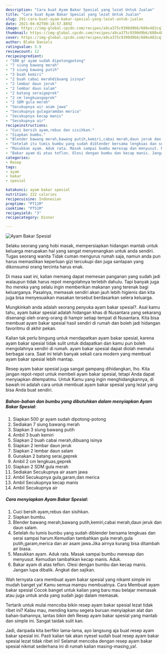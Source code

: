 ```yaml
---
description: "Cara buat Ayam Bakar Spesial yang lezat Untuk Jualan"
title: "Cara buat Ayam Bakar Spesial yang lezat Untuk Jualan"
slug: 291-cara-buat-ayam-bakar-spesial-yang-lezat-untuk-jualan
date: 2021-04-02T00:18:57.889Z
image: https://img-global.cpcdn.com/recipes/a9ca375c9390d9b6/680x482cq70/ayam-bakar-spesial-foto-resep-utama.jpg
thumbnail: https://img-global.cpcdn.com/recipes/a9ca375c9390d9b6/680x482cq70/ayam-bakar-spesial-foto-resep-utama.jpg
cover: https://img-global.cpcdn.com/recipes/a9ca375c9390d9b6/680x482cq70/ayam-bakar-spesial-foto-resep-utama.jpg
author: Blake Daniels
ratingvalue: 3.9
reviewcount: 12
recipeingredient:
- "500 gr ayam sudah dipotongpotong"
- "7 siung bawang merah"
- "3 siung bawang putih"
- "3 buah kemiri"
- "2 buah cabai merahdibuang isinya"
- "2 lembar daun jeruk"
- "2 lembar daun salam"
- "2 batang seraigeprek"
- "2 cm lengkuasgeprek"
- "2 SDM gula merah"
- "Secukupnya air asam jawa"
- "Secukupnya gulagaramdan merica"
- "Secukupnya kecap manis"
- "Secukupnya air"
recipeinstructions:
- "Cuci bersih ayam,rebus dan sisihkan."
- "Siapkan bumbu."
- "Blender bawang merah,bawang putih,kemiri,cabai merah,daun jeruk dan daun salam."
- "Setelah itu tumis bumbu yang sudah diblender bersama lengkuas dan serai sampai harum.Kemudian tambahkan gula merah,gula putih,garam,merica dan air asam jawa.Jika airnya kurang bisa ditambah air biasa."
- "Masukkan ayam. Aduk rata. Masak sampai bumbu meresap dan menyusut. Kemudian tambahkan kecap manis. Aduk."
- "Bakar ayam di atas teflon. Olesi dengan bumbu dan kecap manis. Jangan lupa dibalik. Angkat dan sajikan."
categories:
- Resep
tags:
- ayam
- bakar
- spesial

katakunci: ayam bakar spesial 
nutrition: 222 calories
recipecuisine: Indonesian
preptime: "PT11M"
cooktime: "PT51M"
recipeyield: "3"
recipecategory: Dinner

---
```



![Ayam Bakar Spesial](https://img-global.cpcdn.com/recipes/a9ca375c9390d9b6/680x482cq70/ayam-bakar-spesial-foto-resep-utama.jpg)

Selaku seorang yang hobi masak, mempersiapkan hidangan mantab untuk keluarga merupakan hal yang sangat menyenangkan untuk anda sendiri. Tugas seorang  wanita Tidak cuman mengurus rumah saja, namun anda pun harus memastikan keperluan gizi tercukupi dan juga santapan yang dikonsumsi orang tercinta harus enak.

Di masa  saat ini, kalian memang dapat memesan panganan yang sudah jadi walaupun tidak harus repot mengolahnya terlebih dahulu. Tapi banyak juga lho mereka yang selalu ingin memberikan makanan yang terenak bagi keluarganya. Pasalnya, memasak sendiri akan jauh lebih higienis dan kita juga bisa menyesuaikan masakan tersebut berdasarkan selera keluarga. 



Mungkinkah anda adalah seorang penyuka ayam bakar spesial?. Asal kamu tahu, ayam bakar spesial adalah hidangan khas di Nusantara yang sekarang disenangi oleh orang-orang di hampir setiap tempat di Nusantara. Kita bisa membuat ayam bakar spesial hasil sendiri di rumah dan boleh jadi hidangan favoritmu di akhir pekan.

Kalian tak perlu bingung untuk mendapatkan ayam bakar spesial, karena ayam bakar spesial tidak sulit untuk didapatkan dan kamu pun boleh mengolahnya sendiri di rumah. ayam bakar spesial dapat diolah memalui berbagai cara. Saat ini telah banyak sekali cara modern yang membuat ayam bakar spesial lebih mantap.

Resep ayam bakar spesial juga sangat gampang dihidangkan, lho. Kita jangan repot-repot untuk membeli ayam bakar spesial, tetapi Anda dapat menyiapkan ditempatmu. Untuk Kamu yang ingin menghidangkannya, di bawah ini adalah cara untuk membuat ayam bakar spesial yang lezat yang bisa Anda buat sendiri.

<!--inarticleads1-->

##### Bahan-bahan dan bumbu yang dibutuhkan dalam menyiapkan Ayam Bakar Spesial:

1. Siapkan 500 gr ayam sudah dipotong-potong
1. Sediakan 7 siung bawang merah
1. Siapkan 3 siung bawang putih
1. Ambil 3 buah kemiri
1. Siapkan 2 buah cabai merah,dibuang isinya
1. Siapkan 2 lembar daun jeruk
1. Siapkan 2 lembar daun salam
1. Gunakan 2 batang serai,geprek
1. Ambil 2 cm lengkuas,geprek
1. Siapkan 2 SDM gula merah
1. Sediakan Secukupnya air asam jawa
1. Ambil Secukupnya gula,garam,dan merica
1. Ambil Secukupnya kecap manis
1. Ambil Secukupnya air




<!--inarticleads2-->

##### Cara menyiapkan Ayam Bakar Spesial:

1. Cuci bersih ayam,rebus dan sisihkan.
1. Siapkan bumbu.
1. Blender bawang merah,bawang putih,kemiri,cabai merah,daun jeruk dan daun salam.
1. Setelah itu tumis bumbu yang sudah diblender bersama lengkuas dan serai sampai harum.Kemudian tambahkan gula merah,gula putih,garam,merica dan air asam jawa.Jika airnya kurang bisa ditambah air biasa.
1. Masukkan ayam. Aduk rata. Masak sampai bumbu meresap dan menyusut. Kemudian tambahkan kecap manis. Aduk.
1. Bakar ayam di atas teflon. Olesi dengan bumbu dan kecap manis. Jangan lupa dibalik. Angkat dan sajikan.




Wah ternyata cara membuat ayam bakar spesial yang nikamt simple ini mudah banget ya! Kamu semua mampu membuatnya. Cara Membuat ayam bakar spesial Cocok banget untuk kalian yang baru mau belajar memasak atau juga untuk anda yang sudah jago dalam memasak.

Tertarik untuk mulai mencoba bikin resep ayam bakar spesial lezat tidak ribet ini? Kalau mau, mending kamu segera buruan menyiapkan alat dan bahan-bahannya, lantas bikin deh Resep ayam bakar spesial yang mantab dan simple ini. Sangat taidak sulit kan. 

Jadi, daripada kita berfikir lama-lama, ayo langsung aja buat resep ayam bakar spesial ini. Pasti kalian tak akan nyesel sudah buat resep ayam bakar spesial lezat tidak ribet ini! Selamat mencoba dengan resep ayam bakar spesial nikmat sederhana ini di rumah kalian masing-masing,ya!.

